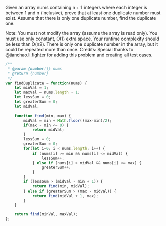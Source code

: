 Given an array nums containing n + 1 integers where each integer is between 1 and n (inclusive), prove that at least one duplicate number must exist. Assume that there is only one duplicate number, find the duplicate one.

Note:
You must not modify the array (assume the array is read only).
You must use only constant, O(1) extra space.
Your runtime complexity should be less than O(n2).
There is only one duplicate number in the array, but it could be repeated more than once.
Credits:
Special thanks to @jianchao.li.fighter for adding this problem and creating all test cases.


```js
/**
 * @param {number[]} nums
 * @return {number}
 */
var findDuplicate = function(nums) {
    let minVal = 1;
    let maxVal = nums.length - 1;
    let lessSum = 0;
    let greaterSum = 0;
    let midVal;

    function find(min, max) {
        midVal = min + Math.floor((max-min)/2);
        if(max - min <= 0) {
            return midVal;
        }
        lessSum = 0;
        greaterSum = 0;
        for(let i=0; i < nums.length; i++) {
            if (nums[i] >= min && nums[i] <= midVal) {
                lessSum++;
            } else if (nums[i] > midVal && nums[i] <= max) {
                greaterSum++;
            }
        }
        if (lessSum > (midVal - min + 1)) {
            return find(min, midVal);
        } else if (greaterSum > (max - midVal)) {
            return find(midVal + 1, max);
        }
    }

    return find(minVal, maxVal);
};
```

